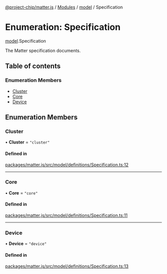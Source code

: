 [@project-chip/matter.js](../README.md) / [Modules](../modules.md) / [model](../modules/model.md) / Specification

# Enumeration: Specification

[model](../modules/model.md).Specification

The Matter specification documents.

## Table of contents

### Enumeration Members

- [Cluster](model.Specification-1.md#cluster)
- [Core](model.Specification-1.md#core)
- [Device](model.Specification-1.md#device)

## Enumeration Members

### Cluster

• **Cluster** = ``"cluster"``

#### Defined in

[packages/matter.js/src/model/definitions/Specification.ts:12](https://github.com/project-chip/matter.js/blob/b7330d72/packages/matter.js/src/model/definitions/Specification.ts#L12)

___

### Core

• **Core** = ``"core"``

#### Defined in

[packages/matter.js/src/model/definitions/Specification.ts:11](https://github.com/project-chip/matter.js/blob/b7330d72/packages/matter.js/src/model/definitions/Specification.ts#L11)

___

### Device

• **Device** = ``"device"``

#### Defined in

[packages/matter.js/src/model/definitions/Specification.ts:13](https://github.com/project-chip/matter.js/blob/b7330d72/packages/matter.js/src/model/definitions/Specification.ts#L13)
